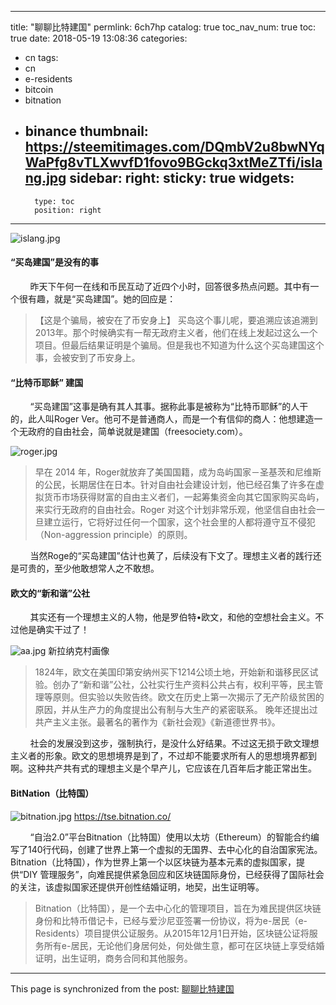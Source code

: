 
---
title: "聊聊比特建国"
permlink: 6ch7hp
catalog: true
toc_nav_num: true
toc: true
date: 2018-05-19 13:08:36
categories:
- cn
tags:
- cn
- e-residents
- bitcoin
- bitnation
- binance
thumbnail: https://steemitimages.com/DQmbV2u8bwNYqWaPfg8vTLXwvfD1fovo9BGckq3xtMeZTfi/islang.jpg
sidebar:
    right:
        sticky: true
widgets:
    -
        type: toc
        position: right
---


![islang.jpg](https://steemitimages.com/DQmbV2u8bwNYqWaPfg8vTLXwvfD1fovo9BGckq3xtMeZTfi/islang.jpg)

#### “买岛建国”是没有的事
&nbsp;&nbsp;&nbsp;&nbsp;&nbsp;&nbsp;&nbsp;&nbsp;昨天下午何一在线和币民互动了近四个小时，回答很多热点问题。其中有一个很有趣，就是“买岛建国”。她的回应是：
>【这是个骗局，被安在了币安身上】
买岛这个事儿呢，要追溯应该追溯到2013年。那个时候确实有一帮无政府主义者，他们在线上发起过这么一个项目。但最后结果证明是个骗局。但是我也不知道为什么这个买岛建国这个事，会被安到了币安身上。

#### “比特币耶稣” 建国

&nbsp;&nbsp;&nbsp;&nbsp;&nbsp;&nbsp;&nbsp;&nbsp;“买岛建国”这事是确有其人其事。据称此事是被称为“比特币耶稣”的人干的，此人叫Roger Ver。他可不是普通商人，而是一个有信仰的商人：他想建造一个无政府的自由社会，简单说就是建国（freesociety.com）。

![roger.jpg](https://steemitimages.com/DQmUr8WH25D6DP4nhAbUUETBPsd8N6eX7wn9mWznkHXdsbY/roger.jpg)

>早在 2014 年，Roger就放弃了美国国籍，成为岛屿国家－圣基茨和尼维斯的公民，长期居住在日本。针对自由社会建设计划，他已经召集了许多在虚拟货币市场获得财富的自由主义者们，一起筹集资金向其它国家购买岛屿，来实行无政府的自由社会。Roger 对这个计划非常乐观，他坚信自由社会一旦建立运行，它将好过任何一个国家，这个社会里的人都将遵守互不侵犯（Non-aggression principle）的原则。

&nbsp;&nbsp;&nbsp;&nbsp;&nbsp;&nbsp;&nbsp;&nbsp;当然Roge的“买岛建国”估计也黄了，后续没有下文了。理想主义者的践行还是可贵的，至少他敢想常人之不敢想。

#### 欧文的“新和谐”公社

&nbsp;&nbsp;&nbsp;&nbsp;&nbsp;&nbsp;&nbsp;&nbsp;其实还有一个理想主义的人物，他是罗伯特•欧文，和他的空想社会主义。不过他是确实干过了！

![aa.jpg](https://steemitimages.com/DQmc6oDSaGKDo9LEaJMSBoRU5JwosjiufcqRpDYWaqZmTXp/aa.jpg)
新拉纳克村画像

>1824年，欧文在美国印第安纳州买下1214公顷土地，开始新和谐移民区试验。创办了“新和谐”公社，公社实行生产资料公共占有，权利平等，民主管理等原则。但实验以失败告终。欧文在历史上第一次揭示了无产阶级贫困的原因，并从生产力的角度提出公有制与大生产的紧密联系。 晚年还提出过共产主义主张。最著名的著作为《新社会观》《新道德世界书》。

&nbsp;&nbsp;&nbsp;&nbsp;&nbsp;&nbsp;&nbsp;&nbsp;社会的发展没到这步，强制执行，是没什么好结果。不过这无损于欧文理想主义者的形象。欧文的思想境界是到了，不过却不能要求所有人的思想境界都到啊。这种共产共有式的理想主义是个早产儿，它应该在几百年后才能正常出生。


#### BitNation（比特国）
![bitnation.jpg](https://steemitimages.com/DQmfVgvJmhn9Ef3w89ueRjFpWhM12CNWR54i9bmVgMWc4Pm/bitnation.jpg)
https://tse.bitnation.co/

&nbsp;&nbsp;&nbsp;&nbsp;&nbsp;&nbsp;&nbsp;&nbsp;“自治2.0”平台Bitnation（比特国）使用以太坊（Ethereum）的智能合约编写了140行代码，创建了世界上第一个虚拟的无国界、去中心化的自治国家宪法。Bitnation（比特国），作为世界上第一个以区块链为基本元素的虚拟国家，提供“DIY 管理服务”，向难民提供紧急回应和区块链国际身份，已经获得了国际社会的关注，该虚拟国家还提供开创性结婚证明，地契，出生证明等。

>Bitnation（比特国），是一个去中心化的管理项目，旨在为难民提供区块链身份和比特币借记卡，已经与爱沙尼亚签署一份协议，将为e-居民（e-Residents）项目提供公证服务。从2015年12月1日开始，区块链公证将服务所有e-居民，无论他们身居何处，何处做生意，都可在区块链上享受结婚证明，出生证明，商务合同和其他服务。

- - -

This page is synchronized from the post: [聊聊比特建国](https://steemit.com/@lemooljiang/6ch7hp)
